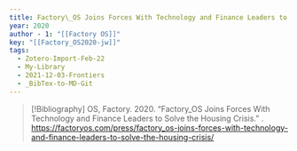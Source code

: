 ```yaml
---
title: Factory\_OS Joins Forces With Technology and Finance Leaders to Solve the Housing Crisis
year: 2020
author - 1: "[[Factory OS]]"
key: "[[Factory_OS2020-jw]]"
tags:
  - Zotero-Import-Feb-22
  - My-Library
  - 2021-12-03-Frontiers
  - _BibTex-to-MD-Git
---
```


> [!Bibliography]
> OS, Factory. 2020. “Factory\_OS Joins Forces With Technology and Finance Leaders to Solve the Housing Crisis.” . https://factoryos.com/press/factory_os-joins-forces-with-technology-and-finance-leaders-to-solve-the-housing-crisis/